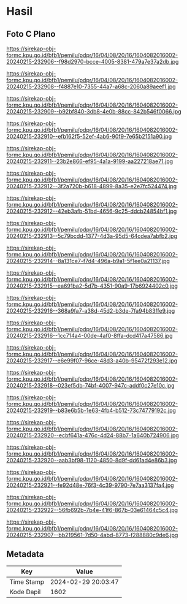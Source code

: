 # Hasil

## Foto C Plano

https://sirekap-obj-formc.kpu.go.id/bfb1/pemilu/pdpr/16/04/08/20/16/1604082016002-20240215-232906--f98d2970-bcce-4005-8381-479a7e37a2db.jpg

https://sirekap-obj-formc.kpu.go.id/bfb1/pemilu/pdpr/16/04/08/20/16/1604082016002-20240215-232908--f4887e10-7355-44a7-a68c-2060a89aeef1.jpg

https://sirekap-obj-formc.kpu.go.id/bfb1/pemilu/pdpr/16/04/08/20/16/1604082016002-20240215-232909--b92bf840-3db8-4e0b-88cc-842b546f0066.jpg

https://sirekap-obj-formc.kpu.go.id/bfb1/pemilu/pdpr/16/04/08/20/16/1604082016002-20240215-232910--efb162f5-52ef-4ab6-90f9-7e65b2151a90.jpg

https://sirekap-obj-formc.kpu.go.id/bfb1/pemilu/pdpr/16/04/08/20/16/1604082016002-20240215-232911--23b2e866-ef95-4a1a-9199-aa227218ae71.jpg

https://sirekap-obj-formc.kpu.go.id/bfb1/pemilu/pdpr/16/04/08/20/16/1604082016002-20240215-232912--3f2a720b-b618-4899-8a35-e2e7fc524474.jpg

https://sirekap-obj-formc.kpu.go.id/bfb1/pemilu/pdpr/16/04/08/20/16/1604082016002-20240215-232912--42eb3afb-51bd-4656-9c25-ddcb24854bf1.jpg

https://sirekap-obj-formc.kpu.go.id/bfb1/pemilu/pdpr/16/04/08/20/16/1604082016002-20240215-232913--5c79bcdd-1377-4d3a-95d5-64cdea7abfb2.jpg

https://sirekap-obj-formc.kpu.go.id/bfb1/pemilu/pdpr/16/04/08/20/16/1604082016002-20240215-232914--8a131ce7-f7d4-496a-b9a1-5f1ee0a21137.jpg

https://sirekap-obj-formc.kpu.go.id/bfb1/pemilu/pdpr/16/04/08/20/16/1604082016002-20240215-232915--ea691ba2-5d7b-4351-90a9-17b6924402c0.jpg

https://sirekap-obj-formc.kpu.go.id/bfb1/pemilu/pdpr/16/04/08/20/16/1604082016002-20240215-232916--368a9fa7-a38d-45d2-b3de-7fa94b83ffe9.jpg

https://sirekap-obj-formc.kpu.go.id/bfb1/pemilu/pdpr/16/04/08/20/16/1604082016002-20240215-232916--1cc714a4-00de-4af0-8ffa-dcd417a47586.jpg

https://sirekap-obj-formc.kpu.go.id/bfb1/pemilu/pdpr/16/04/08/20/16/1604082016002-20240215-232917--e6e99f07-96ce-48d3-a40b-95472f293e12.jpg

https://sirekap-obj-formc.kpu.go.id/bfb1/pemilu/pdpr/16/04/08/20/16/1604082016002-20240215-232918--023ef5db-74bf-4007-947c-addf0c27e10c.jpg

https://sirekap-obj-formc.kpu.go.id/bfb1/pemilu/pdpr/16/04/08/20/16/1604082016002-20240215-232919--b83e6b5b-1e63-4fb4-b512-73c74779192c.jpg

https://sirekap-obj-formc.kpu.go.id/bfb1/pemilu/pdpr/16/04/08/20/16/1604082016002-20240215-232920--ecbf641a-476c-4d24-88b7-1a640b724906.jpg

https://sirekap-obj-formc.kpu.go.id/bfb1/pemilu/pdpr/16/04/08/20/16/1604082016002-20240215-232920--aab3bf98-1120-4850-8d9f-dd61ad4e86b3.jpg

https://sirekap-obj-formc.kpu.go.id/bfb1/pemilu/pdpr/16/04/08/20/16/1604082016002-20240215-232921--fe92d48e-76f3-4c39-9790-7e7aa3137fa4.jpg

https://sirekap-obj-formc.kpu.go.id/bfb1/pemilu/pdpr/16/04/08/20/16/1604082016002-20240215-232922--56fb692b-7b4e-41f6-867b-03e61464c5c4.jpg

https://sirekap-obj-formc.kpu.go.id/bfb1/pemilu/pdpr/16/04/08/20/16/1604082016002-20240215-232907--bb219561-7d50-4abd-8773-f288880c9de6.jpg


## Metadata

| Key        | Value               |
| ---------- | ------------------- |
| Time Stamp | 2024-02-29 20:03:47 |
| Kode Dapil | 1602                |



